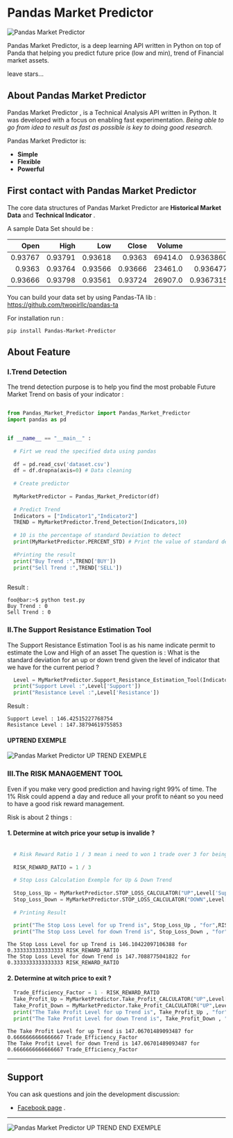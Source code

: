 # Pandas Market Predictor

![Pandas Market Predictor](https://github.com/somkietacode/Pandas_Market_Predictor/blob/main/image/pmp.png?raw=true)

Pandas Market Predictor, is a deep learning API written in Python on top of Panda that helping you predict future price (low and min), trend of Financial market assets.

leave stars...

## About Pandas Market Predictor

Pandas Market Predictor , is a Technical Analysis API written in Python.
It was developed with a focus on enabling fast experimentation.
*Being able to go from idea to result as fast as possible is key to doing good research.*

Pandas Market Predictor is:

-   **Simple** 
-   **Flexible** 
-   **Powerful** 

## First contact with Pandas Market Predictor

The core data structures of Pandas Market Predictor are __Historical Market Data__ and __Technical Indicator__ .

A sample Data Set should be :

| Open | High | Low | Close  | Volume | Indicator1 | Indicator2 |
|-----:|------:|----:|-----:|-------:|-----------:|-----------:|
|0.93767|0.93791|0.93618|0.9363|69414.0|0.9363860952540013|0.9365316260340849|
|0.9363|0.93764|0.93566|0.93666|23461.0|0.936477396836001|0.9365549667551604|
|0.93666|0.93798|0.93561|0.93724|26907.0|0.9367315978906674|0.936679518254222|

You can build your data set by using Pandas-TA lib : https://github.com/twopirllc/pandas-ta


For installation run :

```
pip install Pandas-Market-Predictor
```

## About Feature

### I.Trend Detection

The trend detection purpose is to help you find the most probable Future Market Trend on basis of your indicator :

````python

from Pandas_Market_Predictor import Pandas_Market_Predictor
import pandas as pd


if __name__ == "__main__" :
  
  # Firt we read the specified data using pandas
  
  df = pd.read_csv('dataset.csv')
  df = df.dropna(axis=0) # Data cleaning
  
  # Create predictor
  
  MyMarketPredictor = Pandas_Market_Predictor(df)
  
  # Predict Trend
  Indicators = ["Indicator1","Indicator2"]
  TREND = MyMarketPredictor.Trend_Detection(Indicators,10)
  
  # 10 is the percentage of standard Deviation to detect
  print(MyMarketPredictor.PERCENT_STD) # Print the value of standard deviation percentage
  
  #Printing the result
  print("Buy Trend :",TREND['BUY'])
  print("Sell Trend :",TREND['SELL'])
  
````

Result :

```console
foo@bar:~$ python test.py
Buy Trend : 0
Sell Trend : 0

```

### II.The Support Resistance Estimation Tool

The Support Resistance Estimation Tool is as his name indicate permit to estimate the Low and High of an asset
The question is : What is the standard deviation for an up or down trend given the level of indicator that we have for the current period ?

````python
  Level = MyMarketPredictor.Support_Resistance_Estimation_Tool(Indicators)
  print("Support Level :",Level['Support'])
  print("Resistance Level :",Level['Resistance'])
````

Result :

```console
Support Level : 146.42515227768754
Resistance Level : 147.38794619755853

```
#### UPTREND EXEMPLE

![Pandas Market Predictor UP TREND EXEMPLE ](https://github.com/somkietacode/Pandas_Market_Predictor/blob/main/image/UPTREND.png?raw=true)

### III.The RISK MANAGEMENT TOOL

Even if you make very good prediction and having right 99% of time. The 1% Risk could append a day and reduce all your profit to néant so you
need to have a good risk reward management.



Risk is about 2 things :

#### 1. Determine at witch price your setup is invalide ?

````python
  
  # Risk Reward Ratio 1 / 3 mean i need to won 1 trade over 3 for being profitable
  
  RISK_REWARD_RATIO = 1 / 3
  
  # Stop Loss Calculation Exemple for Up & Down Trend
  
  Stop_Loss_Up = MyMarketPredictor.STOP_LOSS_CALCULATOR("UP",Level['Support'],Level['Resistance'],RISK_REWARD_RATIO ) # For Up Trend
  Stop_Loss_Down = MyMarketPredictor.STOP_LOSS_CALCULATOR("DOWN",Level['Support'],Level['Resistance'],RISK_REWARD_RATIO ) # For Up Down
  
  # Printing Result
  
  print("The Stop Loss Level for up Trend is", Stop_Loss_Up , "for",RISK_REWARD_RATIO ,"RISK_REWARD_RATIO" )
  print("The Stop Loss Level for down Trend is", Stop_Loss_Down , "for",RISK_REWARD_RATIO ,"RISK_REWARD_RATIO" )
````

```console
The Stop Loss Level for up Trend is 146.10422097106388 for 0.3333333333333333 RISK_REWARD_RATIO
The Stop Loss Level for down Trend is 147.7088775041822 for 0.3333333333333333 RISK_REWARD_RATIO

```

#### 2. Determine at witch price to exit ?

````python
  Trade_Efficiency_Factor = 1 - RISK_REWARD_RATIO
  Take_Profit_Up = MyMarketPredictor.Take_Profit_CALCULATOR("UP",Level['Support'],Level['Resistance'],Trade_Efficiency_Factor)
  Take_Profit_Down = MyMarketPredictor.Take_Profit_CALCULATOR("UP",Level['Support'],Level['Resistance'],Trade_Efficiency_Factor)
  print("The Take Profit Level for up Trend is", Take_Profit_Up , "for",Trade_Efficiency_Factor ,"Trade_Efficiency_Factor" )
  print("The Take Profit Level for down Trend is", Take_Profit_Down , "for",Trade_Efficiency_Factor ,"Trade_Efficiency_Factor" )
````

```console
The Take Profit Level for up Trend is 147.06701489093487 for 0.6666666666666667 Trade_Efficiency_Factor
The Take Profit Level for down Trend is 147.06701489093487 for 0.6666666666666667 Trade_Efficiency_Factor
```

---
## Support

You can ask questions and join the development discussion:

- [Facebook page](https://www.facebook.com/globalanalysistech) .

---
![Pandas Market Predictor UP TREND END EXEMPLE ](https://github.com/somkietacode/Pandas_Market_Predictor/blob/main/image/END.png?raw=true)
